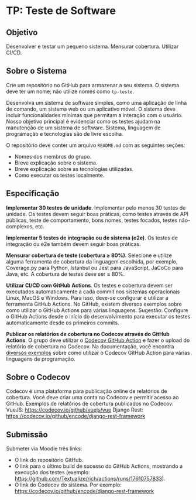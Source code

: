 # TP: Teste de Software

## Objetivo
Desenvolver e testar um pequeno sistema. Mensurar cobertura. Utilizar CI/CD.

## Sobre o Sistema

Crie um repositório no GitHub para armazenar a seu sistema. O sistema deve ter um nome; não utilize nomes como `tp-teste`.

Desenvolva um sistema de software simples, como uma aplicação de linha de comando, um sistema web ou um aplicativo móvel. O sistema deve incluir funcionalidades mínimas que permitam a interação com o usuário. Nosso objetivo principal é evidenciar como os testes ajudam na manutenção de um sistema de software. Sistema, linguagem de programação e tecnologias são de livre escolha.

O repositório deve conter um arquivo `README.md` com as seguintes seções:
- Nomes dos membros do grupo.
- Breve explicação sobre o sistema.
- Breve explicação sobre as tecnologias utilizadas.
- Como executar os testes localmente.

## Especificação

**Implementar 30 testes de unidade**. Implementar pelo menos 30 testes de unidade. Os testes devem seguir boas práticas, como testes através de API públicas, teste de comportamento, bons nomes, testes focados, testes não-complexos, etc. 

**Implementar 5 testes de integração ou de sistema (e2e)**. Os testes de integração ou e2e também devem seguir boas práticas.

**Mensurar cobertura de teste (cobertura ≥ 80%)**. Selecione e utilize alguma ferramenta de cobertura da linguagem escolhida, por exemplo, Coverage.py para Python, Istanbul ou Jest para JavaScript, JaCoCo para Java, etc. A cobertura de testes deve ser ≥ 80%.

**Utilizar CI/CD com GitHub Actions**. Os testes e cobertura devem ser executados automaticamente a cada commit nos sistemas operacionais Linux, MacOS e Windows. Para isso, deve-se configurar e utilizar a ferramenta GitHub Actions. No GitHub, existem diversos exemplos sobre como utilizar o GitHub Actions para várias linguagens. Sugestão: Configure o GitHub Actions desde o início do desenvolvimento para executar os testes automaticamente desde os primeiros commits.

**Publicar os relatórios de cobertura no Codecov através do GitHub Actions**. O grupo deve utilizar o [Codecov GitHub Action](https://github.com/marketplace/actions/codecov) e fazer o upload do relatório de cobertura no Codecov. Na documentação, você encontra [diversos exemplos](https://docs.codecov.com/docs/supported-languages) sobre como utilizar o Codecov GitHub Action para várias linguagens de programação.

## Sobre o Codecov 

Codecov é uma plataforma para publicação online de relatórios de cobertura. Você deve criar uma conta no Codecov e permitir acesso ao GitHub. Exemplos de relatórios de cobertura publicados no Codecov:
VueJS: https://codecov.io/github/vuejs/vue
Django Rest: https://codecov.io/github/encode/django-rest-framework

## Submissão

Submeter via Moodle três links:
- O link do repositório GitHub.
- O link para o último build de sucesso do GitHub Actions, mostrando a execução dos testes (exemplo: https://github.com/Textualize/rich/actions/runs/17610757833).
- O link do Codecov do sistema. Por exemplo: https://codecov.io/github/encode/django-rest-framework

